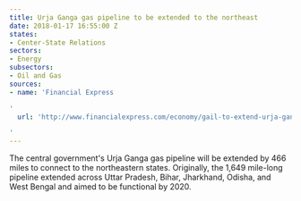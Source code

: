 ```yaml
---
title: Urja Ganga gas pipeline to be extended to the northeast
date: 2018-01-17 16:55:00 Z
states:
- Center-State Relations
sectors:
- Energy
subsectors:
- Oil and Gas
sources:
- name: 'Financial Express

'
  url: 'http://www.financialexpress.com/economy/gail-to-extend-urja-ganga-gas-pipeline-to-guwahati/1011600/

'
---
```


The central government's Urja Ganga gas pipeline will be extended by 466 miles to connect to the northeastern states. Originally, the 1,649 mile-long pipeline extended across Uttar Pradesh, Bihar, Jharkhand, Odisha, and West Bengal and aimed to be functional by 2020. 
